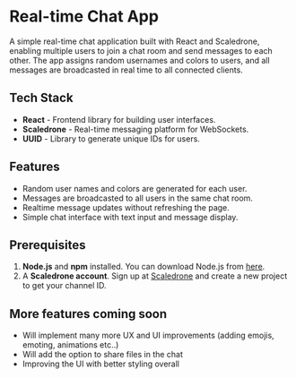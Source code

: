 # Real-time Chat App

A simple real-time chat application built with React and Scaledrone, enabling multiple users to join a chat room and send messages to each other. The app assigns random usernames and colors to users, and all messages are broadcasted in real time to all connected clients.

## Tech Stack

- **React** - Frontend library for building user interfaces.
- **Scaledrone** - Real-time messaging platform for WebSockets.
- **UUID** - Library to generate unique IDs for users.

## Features

- Random user names and colors are generated for each user.
- Messages are broadcasted to all users in the same chat room.
- Realtime message updates without refreshing the page.
- Simple chat interface with text input and message display.

## Prerequisites

1. **Node.js** and **npm** installed. You can download Node.js from [here](https://nodejs.org/).
2. A **Scaledrone account**. Sign up at [Scaledrone](https://www.scaledrone.com/) and create a new project to get your channel ID.

## More features coming soon

- Will implement many more UX and UI improvements (adding emojis, emoting, animations etc..)
- Will add the option to share files in the chat
- Improving the UI with better styling overall
